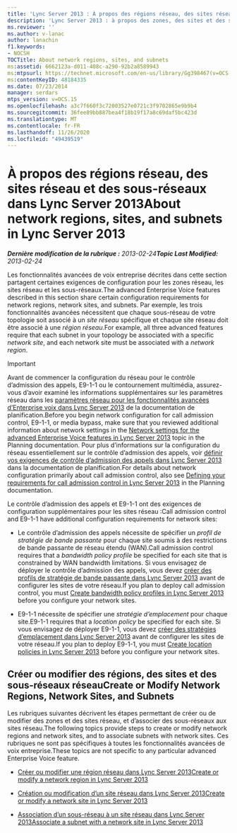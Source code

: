 ```yaml
---
title: 'Lync Server 2013 : À propos des régions réseau, des sites réseau et des sous-réseaux'
description: 'Lync Server 2013 : à propos des zones, des sites et des sous-réseaux réseau.'
ms.reviewer: ''
ms.author: v-lanac
author: lanachin
f1.keywords:
- NOCSH
TOCTitle: About network regions, sites, and subnets
ms:assetid: 6662123a-d011-408c-a290-92b2a8589943
ms:mtpsurl: https://technet.microsoft.com/en-us/library/Gg398467(v=OCS.15)
ms:contentKeyID: 48184335
ms.date: 07/23/2014
manager: serdars
mtps_version: v=OCS.15
ms.openlocfilehash: a3c7f660f3c72003527e0721c3f9702865e9b9b4
ms.sourcegitcommit: 36fee89bb887bea4f18b19f17a8c69daf5bc423d
ms.translationtype: MT
ms.contentlocale: fr-FR
ms.lasthandoff: 11/26/2020
ms.locfileid: "49439519"
---
```

# <a name="about-network-regions-sites-and-subnets-in-lync-server-2013"></a><span data-ttu-id="c0c0b-103">À propos des régions réseau, des sites réseau et des sous-réseaux dans Lync Server 2013</span><span class="sxs-lookup"><span data-stu-id="c0c0b-103">About network regions, sites, and subnets in Lync Server 2013</span></span>

<div data-xmlns="http://www.w3.org/1999/xhtml">

<div class="topic" data-xmlns="http://www.w3.org/1999/xhtml" data-msxsl="urn:schemas-microsoft-com:xslt" data-cs="https://msdn.microsoft.com/">

<div data-asp="https://msdn2.microsoft.com/asp">



</div>

<div id="mainSection">

<div id="mainBody"><span data-ttu-id="c0c0b-104">

<span> </span></span><span class="sxs-lookup"><span data-stu-id="c0c0b-104">

<span> </span></span></span>

<span data-ttu-id="c0c0b-105">_**Dernière modification de la rubrique :** 2013-02-24_</span><span class="sxs-lookup"><span data-stu-id="c0c0b-105">_**Topic Last Modified:** 2013-02-24_</span></span>

<span data-ttu-id="c0c0b-106">Les fonctionnalités avancées de voix entreprise décrites dans cette section partagent certaines exigences de configuration pour les zones réseau, les sites réseau et les sous-réseaux.</span><span class="sxs-lookup"><span data-stu-id="c0c0b-106">The advanced Enterprise Voice features described in this section share certain configuration requirements for network regions, network sites, and subnets.</span></span> <span data-ttu-id="c0c0b-107">Par exemple, les trois fonctionnalités avancées nécessitent que chaque sous-réseau de votre topologie soit associé à un *site réseau* spécifique et chaque site réseau doit être associé à une *région réseau*.</span><span class="sxs-lookup"><span data-stu-id="c0c0b-107">For example, all three advanced features require that each subnet in your topology be associated with a specific *network site*, and each network site must be associated with a *network region*.</span></span>

<div>


> [!IMPORTANT]  
> <span data-ttu-id="c0c0b-108">Avant de commencer la configuration du réseau pour le contrôle d’admission des appels, E9-1-1 ou le contournement multimédia, assurez-vous d’avoir examiné les informations supplémentaires sur les paramètres réseau dans les <A href="lync-server-2013-network-settings-for-the-advanced-enterprise-voice-features.md">paramètres réseau pour les fonctionnalités avancées d’Enterprise voix dans Lync Server 2013</A> de la documentation de planification.</span><span class="sxs-lookup"><span data-stu-id="c0c0b-108">Before you begin network configuration for call admission control, E9-1-1, or media bypass, make sure that you reviewed additional information about network settings in the <A href="lync-server-2013-network-settings-for-the-advanced-enterprise-voice-features.md">Network settings for the advanced Enterprise Voice features in Lync Server 2013</A> topic in the Planning documentation.</span></span> <span data-ttu-id="c0c0b-109">Pour plus d’informations sur la configuration du réseau essentiellement sur le contrôle d’admission des appels, voir <A href="lync-server-2013-defining-your-requirements-for-call-admission-control.md">définir vos exigences de contrôle d’admission des appels dans Lync Server 2013</A> dans la documentation de planification.</span><span class="sxs-lookup"><span data-stu-id="c0c0b-109">For details about network configuration primarily about call admission control, also see <A href="lync-server-2013-defining-your-requirements-for-call-admission-control.md">Defining your requirements for call admission control in Lync Server 2013</A> in the Planning documentation.</span></span>



</div>

<span data-ttu-id="c0c0b-110">Le contrôle d’admission des appels et E9-1-1 ont des exigences de configuration supplémentaires pour les sites réseau :</span><span class="sxs-lookup"><span data-stu-id="c0c0b-110">Call admission control and E9-1-1 have additional configuration requirements for network sites:</span></span>

  - <span data-ttu-id="c0c0b-111">Le contrôle d’admission des appels nécessite de spécifier un *profil de stratégie de bande passante* pour chaque site soumis à des restrictions de bande passante de réseau étendu (WAN).</span><span class="sxs-lookup"><span data-stu-id="c0c0b-111">Call admission control requires that a *bandwidth policy profile* be specified for each site that is constrained by WAN bandwidth limitations.</span></span> <span data-ttu-id="c0c0b-112">Si vous envisagez de déployer le contrôle d’admission des appels, vous devez [créer des profils de stratégie de bande passante dans Lync Server 2013](lync-server-2013-create-bandwidth-policy-profiles.md) avant de configurer les sites de votre réseau.</span><span class="sxs-lookup"><span data-stu-id="c0c0b-112">If you plan to deploy call admission control, you must [Create bandwidth policy profiles in Lync Server 2013](lync-server-2013-create-bandwidth-policy-profiles.md) before you configure your network sites.</span></span>

  - <span data-ttu-id="c0c0b-113">E9-1-1 nécessite de spécifier une *stratégie d’emplacement* pour chaque site.</span><span class="sxs-lookup"><span data-stu-id="c0c0b-113">E9-1-1 requires that a *location policy* be specified for each site.</span></span> <span data-ttu-id="c0c0b-114">Si vous envisagez de déployer E9-1-1, vous devez [créer des stratégies d’emplacement dans Lync Server 2013](lync-server-2013-create-location-policies.md) avant de configurer les sites de votre réseau.</span><span class="sxs-lookup"><span data-stu-id="c0c0b-114">If you plan to deploy E9-1-1, you must [Create location policies in Lync Server 2013](lync-server-2013-create-location-policies.md) before you configure your network sites.</span></span>

<div>

## <a name="create-or-modify-network-regions-network-sites-and-subnets"></a><span data-ttu-id="c0c0b-115">Créer ou modifier des régions, des sites et des sous-réseaux réseau</span><span class="sxs-lookup"><span data-stu-id="c0c0b-115">Create or Modify Network Regions, Network Sites, and Subnets</span></span>

<span data-ttu-id="c0c0b-116">Les rubriques suivantes décrivent les étapes permettant de créer ou de modifier des zones et des sites réseau, et d’associer des sous-réseaux aux sites réseau.</span><span class="sxs-lookup"><span data-stu-id="c0c0b-116">The following topics provide steps to create or modify network regions and network sites, and to associate subnets with network sites.</span></span> <span data-ttu-id="c0c0b-117">Ces rubriques ne sont pas spécifiques à toutes les fonctionnalités avancées de voix entreprise.</span><span class="sxs-lookup"><span data-stu-id="c0c0b-117">These topics are not specific to any particular advanced Enterprise Voice feature.</span></span>

  - [<span data-ttu-id="c0c0b-118">Créer ou modifier une région réseau dans Lync Server 2013</span><span class="sxs-lookup"><span data-stu-id="c0c0b-118">Create or modify a network region in Lync Server 2013</span></span>](lync-server-2013-create-or-modify-a-network-region.md)

  - [<span data-ttu-id="c0c0b-119">Création ou modification d’un site réseau dans Lync Server 2013</span><span class="sxs-lookup"><span data-stu-id="c0c0b-119">Create or modify a network site in Lync Server 2013</span></span>](lync-server-2013-create-or-modify-a-network-site.md)

  - [<span data-ttu-id="c0c0b-120">Association d’un sous-réseau à un site réseau dans Lync Server 2013</span><span class="sxs-lookup"><span data-stu-id="c0c0b-120">Associate a subnet with a network site in Lync Server 2013</span></span>](lync-server-2013-associate-a-subnet-with-a-network-site.md)

<span data-ttu-id="c0c0b-121"></div>

</div>

<span> </span>

</div>

</div>

</span><span class="sxs-lookup"><span data-stu-id="c0c0b-121"></div>

</div>

<span> </span>

</div>

</div>

</span></span></div>

